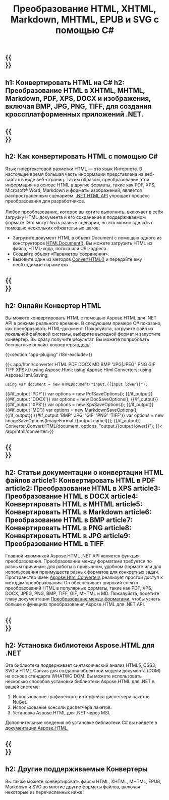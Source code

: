 ﻿---
translation: true
template: /templates/_template-conversion.md
title: Преобразование HTML, XHTML, Markdown, MHTML, EPUB и SVG с помощью C#
url: /net/conversion/
description: Конветрируйте HTML в XHTML, PDF, DOCX, XPS, Markdown, MHTML и изображения с помощью нескольких строк кода C#. Проверьте онлайн-конвертер HTML бесплатно!
---

{{<section banner>}}
---
h1: Конвертировать HTML на C#
h2: Преобразование HTML в XHTML, MHTML, Markdown, PDF, XPS, DOCX и изображения, включая BMP, JPG, PNG, TIFF, для создания кроссплатформенных приложений .NET.
---

{{<section overview>}}
---
h2: Как конвертировать HTML с помощью C#
---

 Язык гипертекстовой разметки HTML — это язык Интернета. В настоящее время большая часть информации представлена ​​на веб-сайтах в виде веб-страниц. Таким образом, преобразование этой информации на основе HTML в другие форматы, такие как PDF, XPS, Microsoft® Word, Markdown и форматы изображений, является распространенным сценарием. [.NET HTML API](https://products.aspose.com/html/net/) упрощает процесс преобразования для разработчиков.<br><br>
Любое преобразование, которое вы хотите выполнить, включает в себя загрузку HTML-документа и его сохранение в поддерживаемом формате. Это могут быть разные сценарии, но это можно сделать с помощью нескольких обязательных шагов:

 - Загрузите документ HTML в объект Document с помощью одного из конструкторов [HTMLDocument()](https://reference.aspose.com/html/net/aspose.html/htmldocument). Вы можете загрузить HTML из файла, HTML-кода, потока или URL-адреса.
 - Создайте объект «Параметры сохранения».
 - Вызовите один из методов [ConvertHTML()](https://reference.aspose.com/html/net/aspose.html.converters/converter/converthtml/) и передайте ему необходимые параметры.


{{<section demos>}}
---
h2: Онлайн Конвертер HTML
---

Вы можете конвертировать HTML с помощью Aspose.HTML для .NET API в режиме реального времени. В следующем примере C# показано, как преобразовать HTML-документ. Пожалуйста, загрузите файл из локальной файловой системы, выберите выходной формат и запустите конвертер. Вы сразу получите результат. Вы можете попробовать бесплатные онлайн-конвертеры <a href="https://products.aspose.app/html/conversion/html" rel="opener noopener noreferrer" target="_blank">здесь</a>.

{{<section "app-pluging" i18n-exclude>}}

{{< app/html/converter HTML PDF DOCX MD BMP "JPG|JPEG" PNG GIF TIFF XPS>}}
using Aspose.Html;
using Aspose.Html.Converters;
using Aspose.Html.Saving;

    using var document = new HTMLDocument("input.{{input lower}}");
{{#if_output 'PDF'}}
    var options = new PdfSaveOptions();
{{/if_output}}
{{#if_output 'DOCX'}}
    var options = new DocSaveOptions();
{{/if_output}}
{{#if_output 'XPS'}}
    var options = new XpsSaveOptions();
{{/if_output}}
{{#if_output 'MD'}}
    var options = new MarkdownSaveOptions();
{{/if_output}}
{{#if_output 'BMP' 'JPG' 'GIF' 'PNG' 'TIFF'}}
    var options = new ImageSaveOptions(ImageFormat.{{output camel}});
{{/if_output}}
    Converter.ConvertHTML(document, options, "output.{{output lower}}");
{{< /app/html/converter>}}

{{<section documentation>}}
---
h2: Статьи документации о конвертации HTML файлов
article1: Конвертировать HTML в PDF
article2: Преобразование HTML в XPS
article3: Преобразование HTML в DOCX
article4: Конвертировать HTML в MHTML
article5: Конвертировать HTML в Markdown
article6: Преобразование HTML в BMP
article7: Конвертировать HTML в PNG
article8: Конвертировать HTML в JPG
article9: Преобразование HTML в TIFF
---

Главной изюминкой Aspose.HTML .NET API является функция преобразования. Преобразование между форматами требуется по разным причинам: для работы в привычном, удобном формате или для использования преимуществ разных форматов для конкретных задач. Пространство имен [Aspose.Html.Converters](https://reference.aspose.com/html/net/aspose.html.converters) реализует простой доступ к методам преобразования. Он обеспечивает широкий спектр преобразований HTML в популярные форматы, такие как PDF, XPS, DOCX, JPEG, PNG, BMP, TIFF, GIF, MHTML и MD. Пожалуйста, посетите главу документации [Преобразование между форматами,](https://docs.aspose.com/html/net/converting-between-formats/) чтобы узнать больше о функциях преобразования Aspose.HTML для .NET API.

{{<section installing>}}
---
h2: Установка библиотеки Aspose.HTML для .NET
---

Эта библиотека поддерживает синтаксический анализ HTML5, CSS3, SVG и HTML Canvas для создания объектной модели документа (DOM) на основе стандарта WHATWG DOM. Вы можете использовать несколько способов установки библиотеки Aspose.HTML для .NET в вашей системе:</br>

1. Использование графического интерфейса диспетчера пакетов NuGet.
2. Использование консоли диспетчера пакетов.
3. Установка Aspose.HTML для .NET через MSI.</br>

Дополнительные сведения об установке библиотеки C# вы найдете в [документации Aspose.HTML.](https://docs.aspose.com/html/net/getting-started/installation/)

{{<section other-conversions>}}
---
h2: Другие поддерживаемые Конвертеры
---

Вы также можете конвертировать файлы HTML, XHTML, MHTML, EPUB, Markdown и SVG во многие другие форматы файлов, включая некоторые из перечисленных ниже: